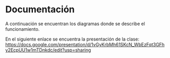 # Documentación

A continuación se encuentran los diagramas donde se describe el funcionamiento.

En el siguiente enlace se encuentra la presentación de la clase:
https://docs.google.com/presentation/d/1vGyKrbMh61SKcN_WbEzFqt3GFhy2EcpUU1w1mTDnkdc/edit?usp=sharing

